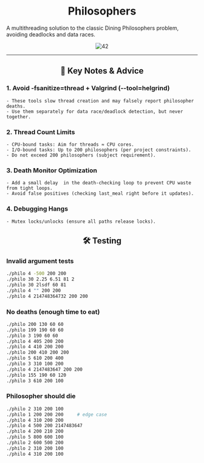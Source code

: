 <div align="center">
	
# Philosophers

</div>

A multithreading solution to the classic Dining Philosophers problem, avoiding deadlocks and data races.

<div align="center">
  <img src="https://www.digikey.fi/maker-media/e8113528-f967-4389-82f2-221519a6509a" alt="42">
</div>

---

<div align="center">

## 📌 Key Notes & Advice

</div>


### 1. Avoid -fsanitize=thread + Valgrind (--tool=helgrind)
	- These tools slow thread creation and may falsely report philosopher deaths.
	- Use them separately for data race/deadlock detection, but never together.

### 2. Thread Count Limits
	- CPU-bound tasks: Aim for threads ≈ CPU cores.
	- I/O-bound tasks: Up to 200 philosophers (per project constraints).
	- Do not exceed 200 philosophers (subject requirement).

### 3. Death Monitor Optimization

	- Add a small delay  in the death-checking loop to prevent CPU waste from tight loops.
    - Avoid false positives (checking last_meal right before it updates).

### 4. Debugging Hangs
    - Mutex locks/unlocks (ensure all paths release locks).

<div align="center">

## 🛠️ Testing

</div>

### Invalid argument tests
```bash
./philo 4 -500 200 200	  
./philo 30 2.25 6.51 81 2   
./philo 30 2lsdf 60 81 
./philo 4 "" 200 200
./philo 4 214748364732 200 200
```

### No deaths (enough time to eat)
```bash
./philo 200 130 60 60   
./philo 199 190 60 60     
./philo 3 190 60 60             
./philo 4 405 200 200       
./philo 4 410 200 200      
./philo 200 410 200 200      
./philo 5 610 200 400			
./philo 3 310 100 200		
./philo 4 2147483647 200 200   
./philo 155 190 60 120
./philo 3 610 200 100
```

### Philosopher should die
```bash
./philo 2 310 200 100        
./philo 1 200 200 200	  # edge case
./philo 4 310 200 200	     
./philo 4 500 200 2147483647
./philo 4 200 210 200	     
./philo 5 800 600 100        
./philo 2 600 500 200        
./philo 2 310 200 100        
./philo 4 310 200 100      
```
